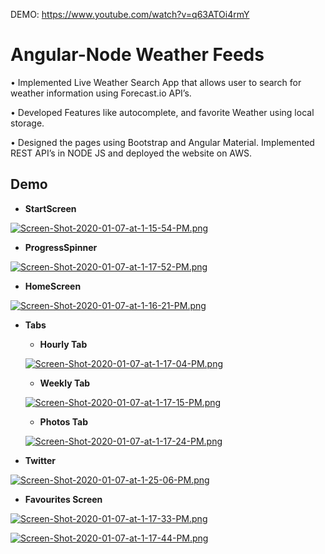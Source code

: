 DEMO: https://www.youtube.com/watch?v=q63ATOi4rmY

# Angular-Node Weather Feeds								              

•	Implemented Live Weather Search App that allows user to search for weather information using Forecast.io API’s.

•	Developed Features like autocomplete, and favorite Weather using local storage.

•	Designed the pages using Bootstrap and Angular Material. Implemented REST API’s in NODE JS and deployed the website on AWS.

## Demo

* **StartScreen**

[![Screen-Shot-2020-01-07-at-1-15-54-PM.png](https://i.postimg.cc/852LZfSf/Screen-Shot-2020-01-07-at-1-15-54-PM.png)](https://postimg.cc/VrFS665z)

* **ProgressSpinner** 

[![Screen-Shot-2020-01-07-at-1-17-52-PM.png](https://i.postimg.cc/zXm9gx98/Screen-Shot-2020-01-07-at-1-17-52-PM.png)](https://postimg.cc/hhryF1D5)

* **HomeScreen**

[![Screen-Shot-2020-01-07-at-1-16-21-PM.png](https://i.postimg.cc/0yn3hPry/Screen-Shot-2020-01-07-at-1-16-21-PM.png)](https://postimg.cc/K1KJMXn6)


* **Tabs** 


  * **Hourly Tab**
  
  
  [![Screen-Shot-2020-01-07-at-1-17-04-PM.png](https://i.postimg.cc/KvNJ8Qb9/Screen-Shot-2020-01-07-at-1-17-04-PM.png)](https://postimg.cc/RNWcP7Nf)
  
  
  * **Weekly Tab**
  
  
  [![Screen-Shot-2020-01-07-at-1-17-15-PM.png](https://i.postimg.cc/RhmLMJD5/Screen-Shot-2020-01-07-at-1-17-15-PM.png)](https://postimg.cc/vgPVhTy3)
  
  
  * **Photos Tab**
  
  
  [![Screen-Shot-2020-01-07-at-1-17-24-PM.png](https://i.postimg.cc/P57bCRRM/Screen-Shot-2020-01-07-at-1-17-24-PM.png)](https://postimg.cc/18pVTJPg)
  
  
* **Twitter**


[![Screen-Shot-2020-01-07-at-1-25-06-PM.png](https://i.postimg.cc/hjcXv8cr/Screen-Shot-2020-01-07-at-1-25-06-PM.png)](https://postimg.cc/jW3xk7Ww)


* **Favourites Screen**


[![Screen-Shot-2020-01-07-at-1-17-33-PM.png](https://i.postimg.cc/XN2rNyhf/Screen-Shot-2020-01-07-at-1-17-33-PM.png)](https://postimg.cc/Lh19Nhm5)



[![Screen-Shot-2020-01-07-at-1-17-44-PM.png](https://i.postimg.cc/q7X7PtyC/Screen-Shot-2020-01-07-at-1-17-44-PM.png)](https://postimg.cc/SXRq8xZy)



